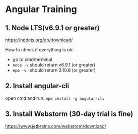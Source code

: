 # Angular Training

## 1. Node LTS(v6.9.1 or greater)

https://nodejs.org/en/download/

How to check if everything is ok:
- go to cmd/terminal
- ```node -v``` should return v6.9.1 (or greater)
- ```npm -v ``` should return 3.10.8 (or greater)

## 2. Install angular-cli
open cmd and run: ```npm install -g angular-cli```


## 3. Install Webstorm (30-day trial is fine)

https://www.jetbrains.com/webstorm/download/

